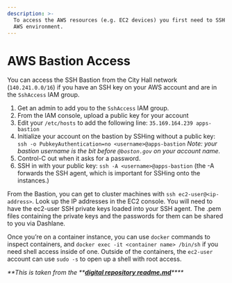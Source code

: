```yaml
---
description: >-
  To access the AWS resources (e.g. EC2 devices) you first need to SSH into the
  AWS environment.
---
```


# AWS Bastion Access

You can access the SSH Bastion from the City Hall network (`140.241.0.0/16`) if you have an SSH key on your AWS account and are in the `SshAccess` IAM group.

1. Get an admin to add you to the `SshAccess` IAM group.
2. From the IAM console, upload a public key for your account
3. Edit your `/etc/hosts` to add the following line: `35.169.164.239 apps-bastion`
4. Initialize your account on the bastion by SSHing without a public key: `ssh -o PubkeyAuthentication=no <username>@apps-bastion` _Note: your bastion username is the bit before `@boston.gov` on your account name._
5. Control-C out when it asks for a password.
6. SSH in with your public key: `ssh -A <username>@apps-bastion` (the -A forwards the SSH agent, which is important for SSHing onto the instances.)

From the Bastion, you can get to cluster machines with `ssh ec2-user@<ip-address>`. Look up the IP addresses in the EC2 console. You will need to have the ec2-user SSH private keys loaded into your SSH agent. The .pem files containing the private keys and the passwords for them can be shared to you via Dashlane.

Once you’re on a container instance, you can use `docker` commands to inspect containers, and `docker exec -it <container name> /bin/sh` if you need shell access inside of one. Outside of the containers, the `ec2-user` account can use `sudo -s` to open up a shell with root access.

_**This is taken from the **_[_**digital repository readme.md**_](https://github.com/CityOfBoston/digital-terraform#bastion-access)_****_
